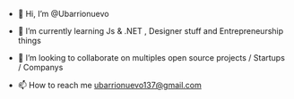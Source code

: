 - 👋 Hi, I’m @Ubarrionuevo
- 🌱 I’m currently learning Js & .NET , Designer stuff  and Entrepreneurship things 

- 💞️ I’m looking to collaborate on multiples open source projects / Startups / Companys
- 📫 How to reach me ubarrionuevo137@gmail.com

<!---
Ubarrionuevo/Ubarrionuevo is a ✨ special ✨ repository because its `README.md` (this file) appears on your GitHub profile.
You can click the Preview link to take a look at your changes.
--->
